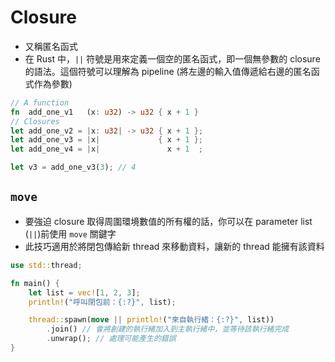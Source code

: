 # Closure

- 又稱匿名函式
- 在 Rust 中，`||` 符號是用來定義一個空的匿名函式，即一個無參數的 closure 的語法。這個符號可以理解為 pipeline (將左邊的輸入值傳遞給右邊的匿名函式作為參數)

```rust
// A function
fn  add_one_v1   (x: u32) -> u32 { x + 1 }
// Closures
let add_one_v2 = |x: u32| -> u32 { x + 1 };
let add_one_v3 = |x|             { x + 1 };
let add_one_v4 = |x|               x + 1  ;

let v3 = add_one_v3(3); // 4
```

## `move`

- 要強迫 closure 取得周圍環境數值的所有權的話，你可以在 parameter list (`||`)前使用 `move` 關鍵字
- 此技巧適用於將閉包傳給新 thread 來移動資料，讓新的 thread 能擁有該資料

```rust
use std::thread;

fn main() {
    let list = vec![1, 2, 3];
    println!("呼叫閉包前：{:?}", list);

    thread::spawn(move || println!("來自執行緒：{:?}", list))
        .join() // 會將創建的執行緒加入到主執行緒中，並等待該執行緒完成
        .unwrap(); // 處理可能產生的錯誤
}
```